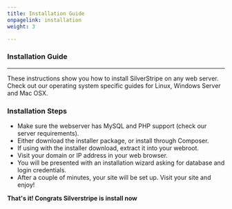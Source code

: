 ```yaml
---
title: Installation Guide
onpagelink: installation
weight: 3

---
```


### **Installation Guide**
------------------

These instructions show you how to install SilverStripe on any web server. Check out our operating system specific guides for Linux, Windows Server and Mac OSX.

### Installation Steps

- Make sure the webserver has MySQL and PHP support (check our server requirements).
- Either download the installer package, or install through Composer.
- If using with the installer download, extract it into your webroot.
- Visit your domain or IP address in your web browser.
- You will be presented with an installation wizard asking for database and login credentials.
- After a couple of minutes, your site will be set up. Visit your site and enjoy!
 
**That's it! Congrats Silverstripe is install now**
